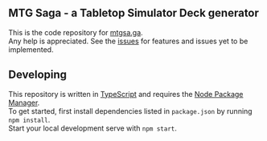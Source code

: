 ## MTG Saga - a Tabletop Simulator Deck generator
This is the code repository for [mtgsa.ga](mtgsa.ga).  
Any help is appreciated. See the [issues](https://github.com/antonsteenvoorden/mtg-saga/issues) for features and issues yet to be implemented. 

## Developing
This repository is written in [TypeScript](https://www.typescriptlang.org/) and requires the [Node Package Manager](https://www.npmjs.com/).  
To get started, first install dependencies listed in `package.json` by running `npm install`.  
Start your local development serve with `npm start`.
